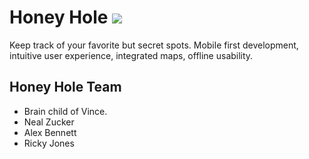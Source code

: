# Honey Hole ![](http://pix.iemoji.com/images/emoji/apple/ios-9/256/honey-pot.png)
Keep track of your favorite but secret spots.  Mobile first development, intuitive user experience, integrated maps, offline usability.

## Honey Hole Team
* Brain child of Vince.
* Neal Zucker
* Alex Bennett
* Ricky Jones
